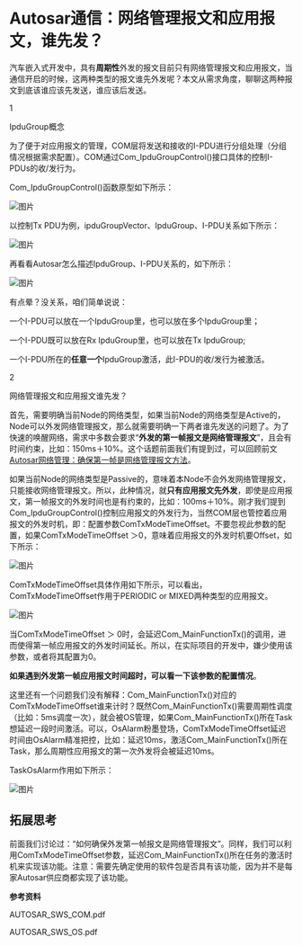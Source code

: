 # Autosar通信：网络管理报文和应用报文，谁先发？

汽车嵌入式开发中，具有**周期性**外发的报文目前只有网络管理报文和应用报文，当通信开启的时候，这两种类型的报文谁先外发呢？本文从需求角度，聊聊这两种报文到底该谁应该先发送，谁应该后发送。

1

IpduGroup概念

为了便于对应用报文的管理，COM层将发送和接收的I-PDU进行分组处理（分组情况根据需求配置）。COM通过Com_IpduGroupControl()接口具体的控制I-PDUs的收/发行为。

Com_IpduGroupControl()函数原型如下所示：

![图片](https://mmbiz.qpic.cn/mmbiz_png/eEEQvxEw8vzW0KUgCslNz5D9iaXPxvnwsPnTeY9ibsJib2hWDSxnXzzmLVANgtQWpn8651xkMPHEERqHhjEbHodHA/640?wx_fmt=png&wxfrom=5&wx_lazy=1&wx_co=1)

以控制Tx PDU为例，ipduGroupVector、IpduGroup、I-PDU关系如下所示：

![图片](https://mmbiz.qpic.cn/mmbiz_png/eEEQvxEw8vzW0KUgCslNz5D9iaXPxvnwsCXKh5MwdUwibwG3h1ngndghjNRaf5Ds4sLWibk59Bfr5tGEBx3yObSqA/640?wx_fmt=png&wxfrom=5&wx_lazy=1&wx_co=1)

再看看Autosar怎么描述IpduGroup、I-PDU关系的，如下所示：

![图片](https://mmbiz.qpic.cn/mmbiz_png/eEEQvxEw8vzW0KUgCslNz5D9iaXPxvnwsWlCIYGTFTX8g4kjQMo5DwxYKbS5ZjvDybr06yuLmbNwKSMHF5YD7TA/640?wx_fmt=png&wxfrom=5&wx_lazy=1&wx_co=1)

有点晕？没关系，咱们简单说说：

一个I-PDU可以放在一个IpduGroup里，也可以放在多个IpduGroup里；

一个I-PDU既可以放在Rx IpduGroup里，也可以放在Tx IpduGroup;

一个I-PDU所在的**任意一个**IpduGroup激活，此I-PDU的收/发行为被激活。

2

网络管理报文和应用报文谁先发？

首先，需要明确当前Node的网络类型，如果当前Node的网络类型是Active的，Node可以外发网络管理报文，那么就需要明确一下两者谁先发送的问题了。为了快速的唤醒网络，需求中多数会要求“**外发的第一帧报文是网络管理报文**”，且会有时间约束，比如：150ms＋10%。这个话题前面我们有提到过，可以回顾前文[Autosar网络管理：确保第一帧是网络管理报文方法](http://mp.weixin.qq.com/s?__biz=MzUyNDU4NTc1NQ==&mid=2247485362&idx=1&sn=36ba60564be3450103d2575922f3e1d4&chksm=fa2a59c6cd5dd0d004ff096c6127049f345227e20b7843f0d2f8638f9ade44fe205d2f872b9a&scene=21#wechat_redirect)。

如果当前Node的网络类型是Passive的，意味着本Node不会外发网络管理报文，只能接收网络管理报文。所以，此种情况，就**只有应用报文先外发**，即使是应用报文，第一帧报文的外发时间也是有约束的，比如：100ms＋10%。刚才我们提到Com_IpduGroupControl()控制应用报文的外发行为，当然COM层也管控着应用报文的外发时机，即：配置参数ComTxModeTimeOffset。不要忽视此参数的配置，如果ComTxModeTimeOffset ＞0，意味着应用报文的外发时机要Offset，如下所示：

![图片](https://mmbiz.qpic.cn/mmbiz_png/eEEQvxEw8vzW0KUgCslNz5D9iaXPxvnwsGjF3pZ14jawro7jRsQkhFBYN1xWIcvcBxB6N2tr8vdc3u9nKoVgMYw/640?wx_fmt=png&wxfrom=5&wx_lazy=1&wx_co=1)

ComTxModeTimeOffset具体作用如下所示，可以看出，ComTxModeTimeOffset作用于PERIODIC or MIXED两种类型的应用报文。

![图片](https://mmbiz.qpic.cn/mmbiz_png/eEEQvxEw8vzW0KUgCslNz5D9iaXPxvnwsBRgmEwDJ3YJTZa7MD4NuLhKZ8GcMeH41FW4CHBRtP9ItS6C5nUlz4g/640?wx_fmt=png&wxfrom=5&wx_lazy=1&wx_co=1)

当ComTxModeTimeOffset ＞ 0时，会延迟Com_MainFunctionTx()的调用，进而使得第一帧应用报文的外发时间延长。所以，在实际项目的开发中，嫌少使用该参数，或者将其配置为0。

**如果遇到外发第一帧应用报文时间超时，可以看一下该参数的配置情况**。

这里还有一个问题我们没有解释：Com_MainFunctionTx()对应的ComTxModeTimeOffset谁来计时？既然Com_MainFunctionTx()需要周期性调度（比如：5ms调度一次），就会被OS管理，如果Com_MainFunctionTx()所在Task想延迟一段时间激活。可以，OsAlarm粉墨登场，ComTxModeTimeOffset延迟时间由OsAlarm精准把控，比如：延迟10ms，激活Com_MainFunctionTx()所在Task，那么周期性应用报文的第一次外发将会被延迟10ms。

TaskOsAlarm作用如下所示：

![图片](https://mmbiz.qpic.cn/mmbiz_png/eEEQvxEw8vzW0KUgCslNz5D9iaXPxvnwshp4qN6pZiaibIav9Izuvp6KicM1tKk9JJoN2uUDpXVXkCHz7ATxVVbX3w/640?wx_fmt=png&wxfrom=5&wx_lazy=1&wx_co=1)

## 拓展思考

前面我们讨论过：“如何确保外发第一帧报文是网络管理报文”。同样，我们可以利用ComTxModeTimeOffset参数，延迟Com_MainFunctionTx()所在任务的激活时机来实现该功能。注意：需要先确定使用的软件包是否具有该功能，因为并不是每家Autosar供应商都实现了该功能。

**参考资料**

AUTOSAR_SWS_COM.pdf

AUTOSAR_SWS_OS.pdf